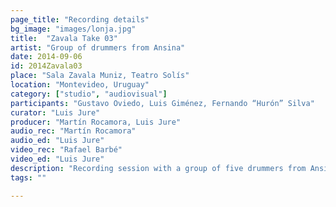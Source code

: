 ```yaml
---
page_title: "Recording details"
bg_image: "images/lonja.jpg"
title:  "Zavala Take 03"  
artist: "Group of drummers from Ansina"  
date: 2014-09-06  
id: 2014Zavala03
place: "Sala Zavala Muniz, Teatro Solís"  
location: "Montevideo, Uruguay"  
category: ["studio", "audiovisual"]  
participants: "Gustavo Oviedo, Luis Giménez, Fernando “Hurón” Silva"  
curator: "Luis Jure"  
producer: "Martín Rocamora, Luis Jure"  
audio_rec: "Martín Rocamora"  
audio_ed: "Luis Jure"  
video_rec: "Rafael Barbé"  
video_ed: "Luis Jure"  
description: "Recording session with a group of five drummers from Ansina, take 3"  
tags: ""  

---
```

